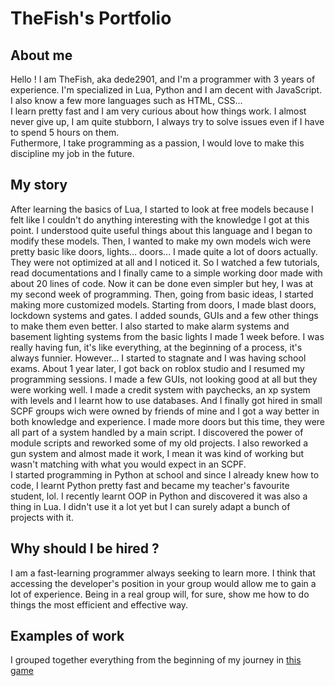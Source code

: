 # TheFish's Portfolio

## About me
Hello ! I am TheFish, aka dede2901, and I'm a programmer with 3 years of experience. I'm specialized in Lua, Python and I am decent with JavaScript. I also know a few more languages such as HTML, CSS... </br>
I learn pretty fast and I am very curious about how things work. I almost never give up, I am quite stubborn, I always try to solve issues even if I have to spend 5 hours on them. </br>
Futhermore, I take programming as a passion, I would love to make this discipline my job in the future.

## My story
After learning the basics of Lua, I started to look at free models because I felt like I couldn't do anything interesting with the knowledge I got at this point. I understood quite useful things about this language and I began to modify these models. Then, I wanted to make my own models wich were pretty basic like doors, lights... doors... I made quite a lot of doors actually. They were not optimized at all and I noticed it. So I watched a few tutorials, read documentations and I finally came to a simple working door made with about 20 lines of code. Now it can be done even simpler but hey, I was at my second week of programming. Then, going from basic ideas, I started making more customized models. Starting from doors, I made blast doors, lockdown systems and gates. I added sounds, GUIs and a few other things to make them even better. I also started to make alarm systems and basement lighting systems from the basic lights I made 1 week before. I was really having fun, it's like everything, at the beginning of a process, it's always funnier. However... I started to stagnate and I was having school exams. About 1 year later, I got back on roblox studio and I resumed my programming sessions. I made a few GUIs, not looking good at all but they were working well. I made a credit system with paychecks, an xp system with levels and I learnt how to use databases. And I finally got hired in small SCPF groups wich were owned by friends of mine and I got a way better in both knowledge and experience. I made more doors but this time, they were all part of a system handled by a main script. I discovered the power of module scripts and reworked some of my old projects. I also reworked a gun system and almost made it work, I mean it was kind of working but wasn't matching with what you would expect in an SCPF. </br>
I started programming in Python at school and since I already knew how to code, I learnt Python pretty fast and became my teacher's favourite student, lol. I recently learnt OOP in Python and discovered it was also a thing in Lua. I didn't use it a lot yet but I can surely adapt a bunch of projects with it. 

## Why should I be hired ?
I am a fast-learning programmer always seeking to learn more. I think that accessing the developer's position in your group would allow me to gain a lot of experience. Being in a real group will, for sure, show me how to do things the most efficient and effective way.

## Examples of work
I grouped together everything from the beginning of my journey in [this game]()
